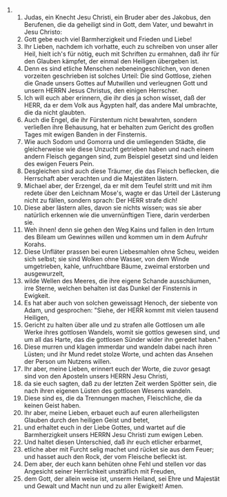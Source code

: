 <ol>
  <li>
    <ol>
      <li>Judas, ein Knecht Jesu Christi, ein Bruder aber des Jakobus, den Berufenen, die da geheiligt sind in Gott, dem Vater, und bewahrt in Jesu Christo:</li>
      <li>Gott gebe euch viel Barmherzigkeit und Frieden und Liebe!</li>
      <li>Ihr Lieben, nachdem ich vorhatte, euch zu schreiben von unser aller Heil, hielt ich's für nötig, euch mit Schriften zu ermahnen, daß ihr für den Glauben kämpfet, der einmal den Heiligen übergeben ist.</li>
      <li>Denn es sind etliche Menschen nebeneingeschlichen, von denen vorzeiten geschrieben ist solches Urteil: Die sind Gottlose, ziehen die Gnade unsers Gottes auf Mutwillen und verleugnen Gott und unsern HERRN Jesus Christus, den einigen Herrscher.</li>
      <li>Ich will euch aber erinnern, die ihr dies ja schon wisset, daß der HERR, da er dem Volk aus Ägypten half, das andere Mal umbrachte, die da nicht glaubten.</li>
      <li>Auch die Engel, die ihr Fürstentum nicht bewahrten, sondern verließen ihre Behausung, hat er behalten zum Gericht des großen Tages mit ewigen Banden in der Finsternis.</li>
      <li>Wie auch Sodom und Gomorra und die umliegenden Städte, die gleicherweise wie diese Unzucht getrieben haben und nach einem andern Fleisch gegangen sind, zum Beispiel gesetzt sind und leiden des ewigen Feuers Pein.</li>
      <li>Desgleichen sind auch diese Träumer, die das Fleisch beflecken, die Herrschaft aber verachten und die Majestäten lästern.</li>
      <li>Michael aber, der Erzengel, da er mit dem Teufel stritt und mit ihm redete über den Leichnam Mose's, wagte er das Urteil der Lästerung nicht zu fällen, sondern sprach: Der HERR strafe dich!</li>
      <li>Diese aber lästern alles, davon sie nichts wissen; was sie aber natürlich erkennen wie die unvernünftigen Tiere, darin verderben sie.</li>
      <li>Weh ihnen! denn sie gehen den Weg Kains und fallen in den Irrtum des Bileam um Gewinnes willen und kommen um in dem Aufruhr Korahs.</li>
      <li>Diese Unfläter prassen bei euren Liebesmahlen ohne Scheu, weiden sich selbst; sie sind Wolken ohne Wasser, von dem Winde umgetrieben, kahle, unfruchtbare Bäume, zweimal erstorben und ausgewurzelt,</li>
      <li>wilde Wellen des Meeres, die ihre eigene Schande ausschäumen, irre Sterne, welchen behalten ist das Dunkel der Finsternis in Ewigkeit.</li>
      <li>Es hat aber auch von solchen geweissagt Henoch, der siebente von Adam, und gesprochen: "Siehe, der HERR kommt mit vielen tausend Heiligen,</li>
      <li>Gericht zu halten über alle und zu strafen alle Gottlosen um alle Werke ihres gottlosen Wandels, womit sie gottlos gewesen sind, und um all das Harte, das die gottlosen Sünder wider ihn geredet haben."</li>
      <li>Diese murren und klagen immerdar und wandeln dabei nach ihren Lüsten; und ihr Mund redet stolze Worte, und achten das Ansehen der Person um Nutzens willen.</li>
      <li>Ihr aber, meine Lieben, erinnert euch der Worte, die zuvor gesagt sind von den Aposteln unsers HERRN Jesu Christi,</li>
      <li>da sie euch sagten, daß zu der letzten Zeit werden Spötter sein, die nach ihren eigenen Lüsten des gottlosen Wesens wandeln.</li>
      <li>Diese sind es, die da Trennungen machen, Fleischliche, die da keinen Geist haben.</li>
      <li>Ihr aber, meine Lieben, erbauet euch auf euren allerheiligsten Glauben durch den heiligen Geist und betet,</li>
      <li>und erhaltet euch in der Liebe Gottes, und wartet auf die Barmherzigkeit unsers HERRN Jesu Christi zum ewigen Leben.</li>
      <li>Und haltet diesen Unterschied, daß ihr euch etlicher erbarmet,</li>
      <li>etliche aber mit Furcht selig machet und rücket sie aus dem Feuer; und hasset auch den Rock, der vom Fleische befleckt ist.</li>
      <li>Dem aber, der euch kann behüten ohne Fehl und stellen vor das Angesicht seiner Herrlichkeit unsträflich mit Freuden,</li>
      <li>dem Gott, der allein weise ist, unserm Heiland, sei Ehre und Majestät und Gewalt und Macht nun und zu aller Ewigkeit! Amen.</li>
    </ol>
  </li>
</ol>